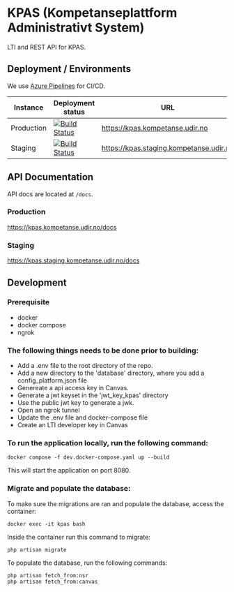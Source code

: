 # KPAS (Kompetanseplattform Administrativt System)

LTI and REST API for KPAS.

## Deployment / Environments
We use [Azure Pipelines](https://dev.azure.com/UdirDIT/KPAS/_release?_a=releases&view=mine&definitionId=1) for CI/CD.

| Instance   | Deployment status                                                                                                                                                                                           | URL                                     | Branch |
|------------|-------------------------------------------------------------------------------------------------------------------------------------------------------------------------------------------------------------|-----------------------------------------|--------|
| Production | [![Build Status](https://vsrm.dev.azure.com/UdirDIT/_apis/public/Release/badge/0316919c-f4b4-4697-a30a-76c68c160969/3/6)](https://dev.azure.com/UdirDIT/KPAS/_release?_a=releases&view=mine&definitionId=3) | https://kpas.kompetanse.udir.no         | master |
| Staging    | [![Build Status](https://vsrm.dev.azure.com/UdirDIT/_apis/public/Release/badge/0316919c-f4b4-4697-a30a-76c68c160969/1/2)](https://dev.azure.com/UdirDIT/KPAS/_release?_a=releases&view=mine&definitionId=1) | https://kpas.staging.kompetanse.udir.no | stage  |

## API Documentation
API docs are located at `/docs`.

### Production
https://kpas.kompetanse.udir.no/docs

### Staging
https://kpas.staging.kompetanse.udir.no/docs

## Development


### Prerequisite
- docker
- docker compose
- ngrok

### The following things needs to be done prior to building:
- Add a .env file to the root directory of the repo.
- Add a new directory to the 'database' directory, where you add a config_platform.json file
- Genereate a api access key in Canvas.
- Generate a jwt keyset in the 'jwt_key_kpas' directory
- Use the public jwt key to generate a jwk.
- Open an ngrok tunnel
- Update the .env file and docker-compose file
- Create an LTI developer key in Canvas



### To run the application locally, run the following command:
```
docker compose -f dev.docker-compose.yaml up --build
```
This will start the application on port 8080.


### Migrate and populate the database:
To make sure the migrations are ran and populate the database, access the container:
```
docker exec -it kpas bash
```

Inside the container run this command to migrate:
```
php artisan migrate
```

To populate the database, run the following commands:
```
php artisan fetch_from:nsr
php artisan fetch_from:canvas
```

